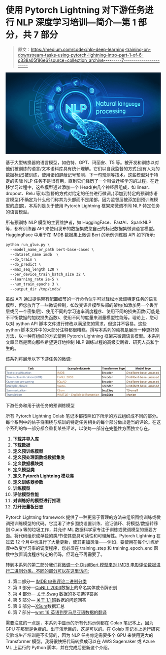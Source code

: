 # 使用 Pytorch Lightning 对下游任务进行 NLP 深度学习培训—简介—第 1 部分，共 7 部分

> 原文：<https://medium.com/codex/nlp-deep-learning-training-on-downstream-tasks-using-pytorch-lightning-intro-part-1-of-6-c338a05f86e6?source=collection_archive---------7----------------------->

![](img/f4109cc4093b5b0a3a39507bebd24184.png)

基于大型转换器的语言模型，如伯特、GPT、玛丽安、T5 等。被开发和训练以对他们被训练的语言/文本语料库具有统计理解。它们以自我监督的方式(没有人为的数据标记)被训练，使用诸如屏蔽记号预测、下一句预测等技术。这些模型对于特定的实际 NLP 任务不是很有用，直到它们经历了一个叫做迁移学习的过程。在迁移学习过程中，这些模型通过添加一个 Head(由几个神经层组成，如 linear、dropout、Relu 等)以监督的方式对给定的任务进行微调。)添加到特定的预训练语言模型(不确定为什么他们称其为头部而不是尾部，因为监督层被添加到预训练模型的底部)。本系列是关于使用 Pytorch Lightning 框架来微调不同 NLP 特定任务的语言模型。

所有预训练 NLP 模型的主要维护者，如 HuggingFace、FastAI、SparkNLP 等，都有训练器 API 来使用发布的数据集或您自己的标记数据集微调语言模型。HuggingFace 中用于在 IMDB 数据集上微调 Bert 的示例训练器 API 如下所示:

```
python run_glue.py \
  --model_name_or_path bert-base-cased \
  --dataset_name imdb  \
  --do_train \
  --do_predict \
  --max_seq_length 128 \
  --per_device_train_batch_size 32 \
  --learning_rate 2e-5 \
  --num_train_epochs 3 \
  --output_dir /tmp/imdb/
```

虽然 API 通过提供带有配置细节的一行命令似乎可以轻松地微调特定任务的语言模型，但您放弃了一些微调控制，如改变语言模型头部的架构(如添加另一个丢弃层或另一个密集层)、使用不同的学习速率调度程序、使用不同的损失函数(可能是不平衡数据的加权损失函数)、使用不同的度量来测量模型性能等。理论上，您可以对 python API 脚本文件进行修改以满足您的需求，但这并不容易。这些 python 脚本文件中的大部分注释都很糟糕。撰写本系列的动机是展示一种更好的方法，以一种有组织的方式使用 Pytorch Lightning 框架来微调语言模型。本系列文章显然是面向那些希望更好地控制 NLP 训练过程的高级实践者、研究人员和学生的。

该系列将展示以下下游任务的微调:

![](img/da913ea9d5a48a16fe6dcaa6a47dbb0f.png)

下游任务和用于该任务的预训练模型

所有 Pytorch Lightning Colab 笔记本都按照如下所示的方式组织成不同的部分。每个系列中的帖子将围绕与培训的特定任务相关的每个部分做出适当的评论。在这个系列的每一部分都会重复某些评论，以使每一部分在完整性方面独立存在。

1.  **下载并导入库**
2.  **下载数据**
3.  **定义预训练模型**
4.  **定义预处理函数或数据集类**
5.  **定义数据模块类**
6.  **定义模型类**
7.  **定义 Pytorch Lightning 模块类**
8.  **定义训练器参数**
9.  **训练模型**
10.  **评估模型性能**
11.  **对训练好的模型进行推理**
12.  **打开张量板日志**

Pytorch Lightning framework 提供了一种更易于管理的方法来组织围绕训练或微调预训练模型的代码。它混淆了许多围绕设置训练、验证循环、将模型/数据转移到 Cuda 等的垃圾工作，并允许 ML 数据科学家专注于训练或微调模型的重要方面。将代码组织成单独的类/节使其更具可读性和可理解性。Pytorch Lightning 在过去 12 个月中也进行了大量更新，使其更加灵活——例如，要使用在每个训练步骤中改变学习率的调度程序，您必须在 training_step 和 training_epoch_end 函数中放置调度程序特定的代码，但现在不再需要了。

转到本系列的第二部分[我们将微调一个 DistilBert 模型来对 IMDB 电影评论数据进行二进制分类。不同的部分可以在这里访问:](https://knswamy.medium.com/nlp-deep-learning-training-on-downstream-tasks-using-pytorch-lightning-imdb-classification-cbb6c62789c3)

1.  第二部分— [IMDB 电影评论二进制分类](https://knswamy.medium.com/nlp-deep-learning-training-on-downstream-tasks-using-pytorch-lightning-imdb-classification-cbb6c62789c3)
2.  第 3 部分—[CoNLL 2003](https://knswamy.medium.com/nlp-deep-learning-training-on-downstream-tasks-using-pytorch-lightning-ner-on-conll-data-part-fe1512ae4183)数据上的命名实体或令牌识别
3.  第 4 部分— [关于 Swag](https://knswamy.medium.com/nlp-deep-learning-training-on-downstream-tasks-using-pytorch-lightning-multiple-choice-on-swag-eb6a50498307) 数据的多项选择答案
4.  第 5 部分— [关于 1.1 班](https://knswamy.medium.com/nlp-deep-learning-training-on-downstream-tasks-using-pytorch-lightning-question-answering-on-17d2a0965733)数据的问题回答
5.  第 6 部分—[XSum](https://knswamy.medium.com/nlp-deep-learning-training-on-downstream-tasks-using-pytorch-lightning-summarization-on-xsum-3b4ffd5db91d)数据汇总
6.  第 7 部分—[wmt 16 英语到罗马尼亚语数据的翻译](https://knswamy.medium.com/nlp-deep-learning-training-on-downstream-tasks-using-pytorch-lightning-translation-on-english-to-ab90af97b9c2)

需要注意的一点是，本系列中显示的所有代码示例都在 Colab 笔记本上，因为 GPU 在那里是免费的。出于演示目的，这是可以的。在 Colab 笔记本上运行研究实验或生产培训是不实际的，因为 NLP 任务肯定需要多个 GPU 来使用更大的 Transformer 模型。我将很快把代码转换成可以在 AWS Sagemaker 或 Azure ML 上运行的 Python 脚本，并在完成后更新这个介绍。